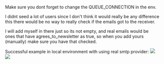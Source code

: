 Make sure you dont forget to change the QUEUE_CONNECTION in the env.

I didnt seed a lot of users since I don't think it would really be
 any difference this there would be no way to really check
 if the emails got to the receiver. 
 
 I will add myself in there just so its not empty, and real emails
  would be ones that have agrees_to_newsletter as true, so when you add yours (manually)
   make sure you have that checked.
 
 
 Successful example in local environment with using real smtp provider:
<img src="https://i.imgur.com/Hjs8acl.png"></img>
<img src="https://i.imgur.com/Anu78yZ.png"></img>
